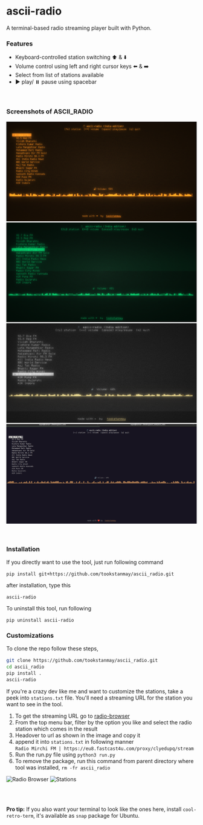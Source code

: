 # ascii-radio

A terminal-based radio streaming player built with Python.

### Features
- Keyboard-controlled station switching ⬆️ & ⬇️
- Volume control using left and right cursor keys ⬅️ & ➡️
- Select from list of stations available
- ▶️ play/ ⏸️ pause using spacebar

<br>

### Screenshots of ASCII_RADIO

![Amber](assets/amber.png)
![Sonar](assets/sonar.png)
![Vintage](assets/vintage.png)
![Base](assets/base.png)

<br>

### Installation
If you directly want to use the tool, just run following command
```
pip install git+https://github.com/tookstanmay/ascii_radio.git
```
after installation, type this
```
ascii-radio
```

To uninstall this tool, run following
```
pip uninstall ascii-radio
```

### Customizations

To clone the repo follow these steps,
```bash
git clone https://github.com/tookstanmay/ascii_radio.git
cd ascii_radio
pip install .
ascii-radio
```

If you're a crazy dev like me and want to customize the stations, take a peek into ```stations.txt``` file. You'll need a streaming URL for the station you want to see in the tool.
1. To get the streaming URL go to [radio-browser](https://www.radio-browser.info/)
2. From the top menu bar, filter by the option you like and select the radio station which comes in the result
3. Headover to url as shown in the image and copy it
4. append it into ```stations.txt``` in following manner<br>
   ```Radio Mirchi FM | https://eu8.fastcast4u.com/proxy/clyedupq/stream```
5. Run the run.py file using ```python3 run.py```
6. To remove the package, run this command from parent directory where tool was installed, ```rm -fr ascii_radio```

![Radio Browser](assets/radio-browser.png)
![Stations](assets/stations.png)

<br>
<br>

**Pro tip:** If you also want your terminal to look like the ones here, install ```cool-retro-term```, it's available as ```snap``` package for Ubuntu.   
